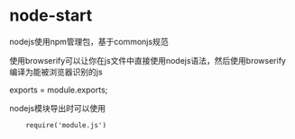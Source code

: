 # node-start

nodejs使用npm管理包，基于commonjs规范

使用browserify可以让你在js文件中直接使用nodejs语法，然后使用browserify编译为能被浏览器识别的js

exports = module.exports;

nodejs模块导出时可以使用


```
	require('module.js')
  
```


